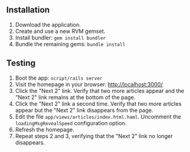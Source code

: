 ## Installation

1. Download the application.
2. Create and use a new RVM gemset.
3. Install bundler: `gem install bundler`
4. Bundle the remaining gems: `bundle install`

## Testing

1. Boot the app: `script/rails server`
2. Visit the homepage in your browser: [http://localhost:3000/](http://localhost:3000/)
3. Click the "Next 2" link.  Verify that two more articles appear and the "Next 2" link remains at the bottom of the page.
4. Click the "Next 2" link a second time.  Verify that two more articles appear but the "Next 2" link disappears from the page.
5. Edit the file `app/views/articles/index.html.haml`.  Uncomment the `loadingMsgRevealSpeed` configuration option.
6. Refresh the homepage.
7. Repeat steps 2 and 3, verifying that the "Next 2" link no longer disappears.

